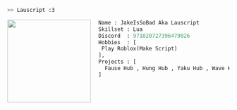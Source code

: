 ```bash
>> Lauscript :3
```

<img align="left" src="https://cdn.discordapp.com/attachments/1134286013120913428/1174927283421724672/image.png?ex=65695f4d&is=6556ea4d&hm=b0f26755a79dafb79fc97f0b12417f484b4a27678e353cc4bef6dcb3711e610a&" width="189"/>

```py
  Name : JakeIsSoBad Aka Lauscript
  Skillset : Lua
  Discord  : 971020727396479026
  Hobbies  : [
   Play Roblox(Make Script)
  ],
  Projects : [ 
    Fause Hub , Hung Hub , Yaku Hub , Wave Hub , Rimus Hub, Zylua Hub (beta) , Alchemy Hub
  ]
  
```

